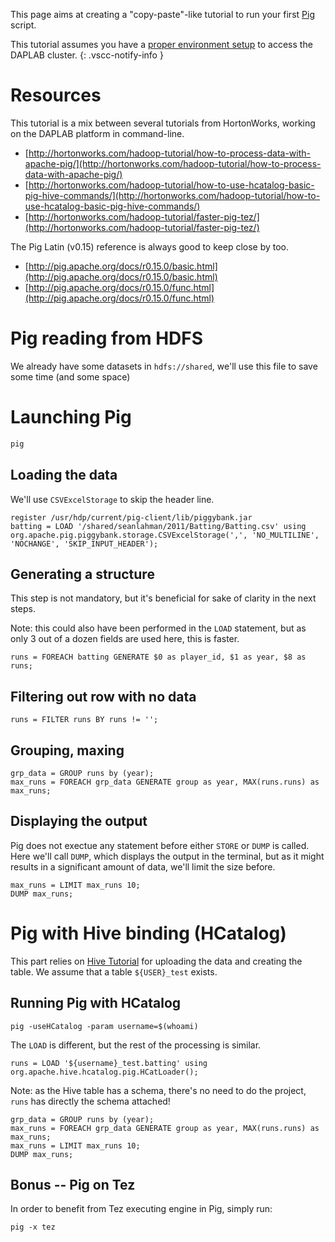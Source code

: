
This page aims at creating a "copy-paste"-like tutorial to run your first 
[Pig](https://pig.apache.org) script.

This tutorial assumes you have a [proper environment setup](getting_started.md) 
to access the DAPLAB cluster.
{: .vscc-notify-info }

# Resources

This tutorial is a mix between several tutorials from HortonWorks, working on the DAPLAB platform in command-line.

* [http://hortonworks.com/hadoop-tutorial/how-to-process-data-with-apache-pig/](http://hortonworks.com/hadoop-tutorial/how-to-process-data-with-apache-pig/)
* [http://hortonworks.com/hadoop-tutorial/how-to-use-hcatalog-basic-pig-hive-commands/](http://hortonworks.com/hadoop-tutorial/how-to-use-hcatalog-basic-pig-hive-commands/)
* [http://hortonworks.com/hadoop-tutorial/faster-pig-tez/](http://hortonworks.com/hadoop-tutorial/faster-pig-tez/)

The Pig Latin (v0.15) reference is always good to keep close by too.

* [http://pig.apache.org/docs/r0.15.0/basic.html](http://pig.apache.org/docs/r0.15.0/basic.html)
* [http://pig.apache.org/docs/r0.15.0/func.html](http://pig.apache.org/docs/r0.15.0/func.html)

# Pig reading from HDFS

We already have some datasets in `hdfs://shared`, we'll use this file to save some time (and some space)

# Launching Pig

```bash
pig
```

## Loading the data

We'll use `CSVExcelStorage` to skip the header line.


```
register /usr/hdp/current/pig-client/lib/piggybank.jar
batting = LOAD '/shared/seanlahman/2011/Batting/Batting.csv' using org.apache.pig.piggybank.storage.CSVExcelStorage(',', 'NO_MULTILINE', 'NOCHANGE', 'SKIP_INPUT_HEADER');
```

## Generating a structure

This step is not mandatory, but it's beneficial for sake of clarity in the next steps.

Note: this could also have been performed in the `LOAD` statement, 
but as only 3 out of a dozen fields are used here, this is faster.

```
runs = FOREACH batting GENERATE $0 as player_id, $1 as year, $8 as runs;
```

## Filtering out row with no data

```
runs = FILTER runs BY runs != '';
```

## Grouping, maxing

```
grp_data = GROUP runs by (year);
max_runs = FOREACH grp_data GENERATE group as year, MAX(runs.runs) as max_runs;
```

## Displaying the output

Pig does not exectue any statement before either `STORE` or `DUMP` is called.
Here we'll call `DUMP`, which displays the output in the terminal, but as it might results in 
a significant amount of data, we'll limit the size before.

```
max_runs = LIMIT max_runs 10;
DUMP max_runs;
```

# Pig with Hive binding (HCatalog)

This part relies on [Hive Tutorial](tutorial_hive.md) for uploading the data and 
creating the table. We assume that a table `${USER}_test` exists.

## Running Pig with HCatalog

```
pig -useHCatalog -param username=$(whoami)
```

The `LOAD` is different, but the rest of the processing is similar.

```
runs = LOAD '${username}_test.batting' using org.apache.hive.hcatalog.pig.HCatLoader();
```

Note: as the Hive table has a schema, there's no need to do the project, `runs` 
has directly the schema attached!

```
grp_data = GROUP runs by (year);
max_runs = FOREACH grp_data GENERATE group as year, MAX(runs.runs) as max_runs;
max_runs = LIMIT max_runs 10;
DUMP max_runs;
```

## Bonus -- Pig on Tez

In order to benefit from Tez executing engine in Pig, simply run:

```
pig -x tez
```
